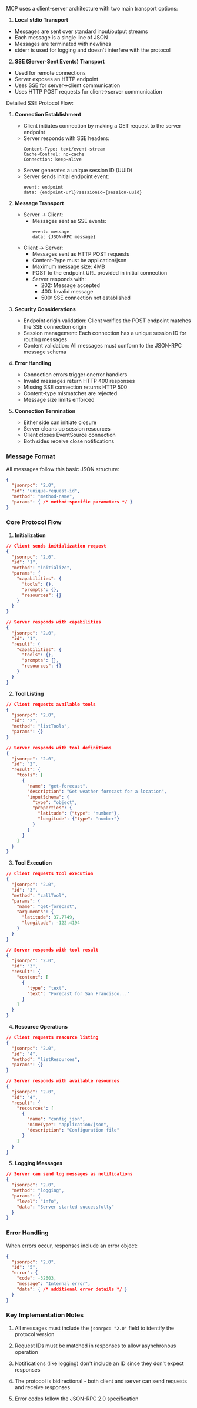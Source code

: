 MCP uses a client-server architecture with two main transport options:

1. **Local stdio Transport**
- Messages are sent over standard input/output streams
- Each message is a single line of JSON
- Messages are terminated with newlines
- stderr is used for logging and doesn't interfere with the protocol

2. **SSE (Server-Sent Events) Transport** 
- Used for remote connections
- Server exposes an HTTP endpoint
- Uses SSE for server->client communication
- Uses HTTP POST requests for client->server communication

Detailed SSE Protocol Flow:

1. **Connection Establishment**
   - Client initiates connection by making a GET request to the server endpoint
   - Server responds with SSE headers:
     ```http
     Content-Type: text/event-stream
     Cache-Control: no-cache
     Connection: keep-alive
     ```
   - Server generates a unique session ID (UUID)
   - Server sends initial endpoint event:
     ```
     event: endpoint
     data: {endpoint-url}?sessionId={session-uuid}
     ```

2. **Message Transport**
   - Server → Client:
     - Messages sent as SSE events:
       ```
       event: message
       data: {JSON-RPC message}
       ```
   - Client → Server:
     - Messages sent as HTTP POST requests
     - Content-Type must be application/json
     - Maximum message size: 4MB
     - POST to the endpoint URL provided in initial connection
     - Server responds with:
       - 202: Message accepted
       - 400: Invalid message
       - 500: SSE connection not established

3. **Security Considerations**
   - Endpoint origin validation: Client verifies the POST endpoint matches the SSE connection origin
   - Session management: Each connection has a unique session ID for routing messages
   - Content validation: All messages must conform to the JSON-RPC message schema

4. **Error Handling**
   - Connection errors trigger onerror handlers
   - Invalid messages return HTTP 400 responses
   - Missing SSE connection returns HTTP 500
   - Content-type mismatches are rejected
   - Message size limits enforced

5. **Connection Termination**
   - Either side can initiate closure
   - Server cleans up session resources
   - Client closes EventSource connection
   - Both sides receive close notifications

### Message Format

All messages follow this basic JSON structure:
```json
{
  "jsonrpc": "2.0",
  "id": "unique-request-id",
  "method": "method-name",
  "params": { /* method-specific parameters */ }
}
```

### Core Protocol Flow

1. **Initialization**
```json
// Client sends initialization request
{
  "jsonrpc": "2.0", 
  "id": "1",
  "method": "initialize",
  "params": {
    "capabilities": {
      "tools": {},
      "prompts": {},
      "resources": {}
    }
  }
}

// Server responds with capabilities
{
  "jsonrpc": "2.0",
  "id": "1", 
  "result": {
    "capabilities": {
      "tools": {},
      "prompts": {},
      "resources": {}
    }
  }
}
```

2. **Tool Listing**
```json
// Client requests available tools
{
  "jsonrpc": "2.0",
  "id": "2",
  "method": "listTools",
  "params": {}
}

// Server responds with tool definitions
{
  "jsonrpc": "2.0",
  "id": "2",
  "result": {
    "tools": [
      {
        "name": "get-forecast",
        "description": "Get weather forecast for a location",
        "inputSchema": {
          "type": "object",
          "properties": {
            "latitude": {"type": "number"},
            "longitude": {"type": "number"}
          }
        }
      }
    ]
  }
}
```

3. **Tool Execution**
```json
// Client requests tool execution
{
  "jsonrpc": "2.0",
  "id": "3",
  "method": "callTool",
  "params": {
    "name": "get-forecast",
    "arguments": {
      "latitude": 37.7749,
      "longitude": -122.4194
    }
  }
}

// Server responds with tool result
{
  "jsonrpc": "2.0",
  "id": "3",
  "result": {
    "content": [
      {
        "type": "text",
        "text": "Forecast for San Francisco..."
      }
    ]
  }
}
```

4. **Resource Operations**
```json
// Client requests resource listing
{
  "jsonrpc": "2.0",
  "id": "4", 
  "method": "listResources",
  "params": {}
}

// Server responds with available resources
{
  "jsonrpc": "2.0",
  "id": "4",
  "result": {
    "resources": [
      {
        "name": "config.json",
        "mimeType": "application/json",
        "description": "Configuration file"
      }
    ]
  }
}
```

5. **Logging Messages**
```json
// Server can send log messages as notifications
{
  "jsonrpc": "2.0",
  "method": "logging",
  "params": {
    "level": "info",
    "data": "Server started successfully"
  }
}
```

### Error Handling

When errors occur, responses include an error object:
```json
{
  "jsonrpc": "2.0",
  "id": "5",
  "error": {
    "code": -32603,
    "message": "Internal error",
    "data": { /* additional error details */ }
  }
}
```

### Key Implementation Notes

1. All messages must include the `jsonrpc: "2.0"` field to identify the protocol version

2. Request IDs must be matched in responses to allow asynchronous operation

3. Notifications (like logging) don't include an ID since they don't expect responses

4. The protocol is bidirectional - both client and server can send requests and receive responses

5. Error codes follow the JSON-RPC 2.0 specification
